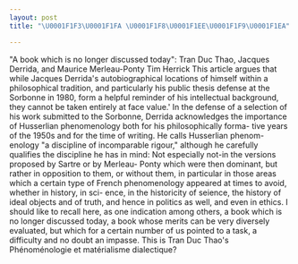 ```yaml
---
layout: post
title: "\U0001F1F3​\U0001F1FA​ \U0001F1F8​\U0001F1EE​\U0001F1F9​\U0001F1EA​"

---
```

"A book which is no longer
discussed today":
Tran Duc Thao, Jacques Derrida,
and Maurice Merleau-Ponty
Tim Herrick
This article argues that while Jacques Derrida's autobiographical locations
of himself within a philosophical tradition, and particularly his public thesis
defense at the Sorbonne in 1980, form a helpful reminder of his intellectual
background, they cannot be taken entirely at face value.' In the defense of a
selection of his work submitted to the Sorbonne, Derrida acknowledges the
importance of Husserlian phenomenology both for his philosophically forma-
tive years of the 1950s and for the time of writing. He calls Husserlian phenom-
enology "a discipline of incomparable rigour," although he carefully qualifies
the discipline he has in mind:
Not especially not-in the versions proposed by Sartre or by Merleau-
Ponty which were then dominant, but rather in opposition to them, or
without them, in particular in those areas which a certain type of French
phenomenology appeared at times to avoid, whether in history, in sci-
ence, in the historicity of seience, the history of ideal objects and of
truth, and hence in politics as well, and even in ethics. I should like to
recall here, as one indication among others, a book which is no longer
discussed today, a book whose merits can be very diversely evaluated,
but which for a certain number of us pointed to a task, a difficulty and
no doubt an impasse. This is Tran Duc Thao's Phénoménologie et
matérialisme dialectique?